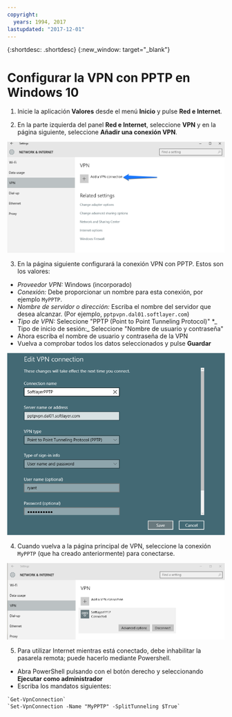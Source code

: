 ```yaml
---
copyright:
  years: 1994, 2017
lastupdated: "2017-12-01"
---
```


{:shortdesc: .shortdesc}
{:new_window: target="_blank"}

# Configurar la VPN con PPTP en Windows 10

1. Inicie la aplicación **Valores** desde el menú **Inicio** y pulse **Red e Internet**.

2. En la parte izquierda del panel **Red e Internet**, seleccione **VPN** y en la página siguiente, seleccione **Añadir una conexión VPN**.

![Añadir una conexión VPN](images/vpn1.png)

3. En la página siguiente configurará la conexión VPN con PPTP. Estos son los valores:

 * _Proveedor VPN:_ Windows (incorporado)
 * _Conexión:_ Debe proporcionar un nombre para esta conexión, por ejemplo `MyPPTP`.
 * _Nombre de servidor o dirección:_ Escriba el nombre del servidor que desea alcanzar. (Por ejemplo, `pptpvpn.dal01.softlayer.com`)
 * _Tipo de VPN:_ Seleccione "PPTP (Point to Point Tunneling Protocol)"
 *_ Tipo de inicio de sesión:_ Seleccione "Nombre de usuario y contraseña"
  * Ahora escriba el nombre de usuario y contraseña de la VPN
  * Vuelva a comprobar todos los datos seleccionados y pulse **Guardar**

![Valores de VPN](images/vpn2.png)

4. Cuando vuelva a la página principal de VPN, seleccione la conexión `MyPPTP` (que ha creado anteriormente) para conectarse.

![PPTP de Softlayer](images/vpn3.png)

5. Para utilizar Internet mientras está conectado, debe inhabilitar la pasarela remota; puede hacerlo mediante Powershell.

 * Abra PowerShell pulsando con el botón derecho y seleccionando **Ejecutar como administrador**
 * Escriba los mandatos siguientes:
 ```
`Get-VpnConnection`
`Set-VpnConnection -Name "MyPPTP" -SplitTunneling $True`
```
